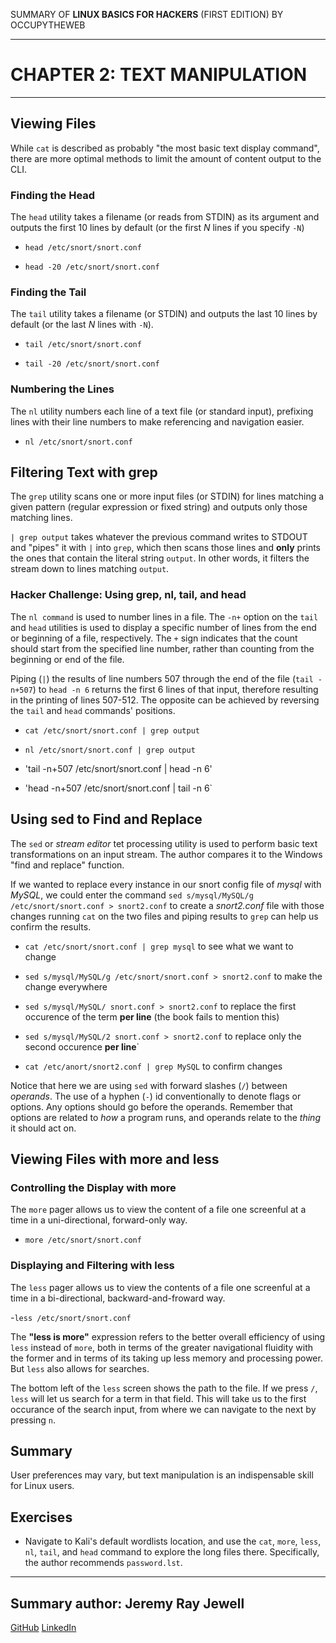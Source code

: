 SUMMARY OF 
**LINUX BASICS FOR HACKERS** 
(FIRST EDITION) BY OCCUPYTHEWEB

---

# CHAPTER 2: TEXT MANIPULATION

---

## Viewing Files

While `cat` is described as probably "the most basic text display command", there are more optimal methods to limit the amount of content output to the CLI.

### Finding the Head 

The `head` utility takes a filename (or reads from STDIN) as its argument and outputs the first 10 lines by default (or the first *N* lines if you specify `-N`)

- `head /etc/snort/snort.conf`

- `head -20 /etc/snort/snort.conf`

### Finding the Tail

The `tail` utility takes a filename (or STDIN) and outputs the last 10 lines by default (or the last *N* lines with `-N`).

- `tail /etc/snort/snort.conf`

- `tail -20 /etc/snort/snort.conf`

### Numbering the Lines

The `nl` utility numbers each line of a text file (or standard input), prefixing lines with their line numbers to make referencing and navigation easier.

- `nl /etc/snort/snort.conf`

## Filtering Text with grep

The `grep` utility scans one or more input files (or STDIN) for lines matching a given pattern (regular expression or fixed string) and outputs only those matching lines.

`| grep output` takes whatever the previous command writes to STDOUT and "pipes" it with `|` into `grep`, which then scans those lines and **only** prints the ones that contain the literal string `output`. In other words, it filters the stream down to lines matching `output`.

### Hacker Challenge: Using grep, nl, tail, and head

The `nl command` is used to number lines in a file. The `-n+` option on the `tail` and `head` utilities is used to display a specific number of lines from the end or beginning of a file, respectively. The `+` sign indicates that the count should start from the specified line number, rather than counting from the beginning or end of the file.

Piping (`|`) the results of line numbers 507 through the end of the file (`tail -n+507`) to `head -n 6` returns the first 6 lines of that input, therefore resulting in the printing of lines 507-512. The opposite can be achieved by reversing the `tail` and `head` commands' positions.

- `cat /etc/snort/snort.conf | grep output`

- `nl /etc/snort/snort.conf | grep output`

- 'tail -n+507 /etc/snort/snort.conf | head -n 6'

- 'head -n+507 /etc/snort/snort.conf | tail -n 6`


## Using sed to Find and Replace

The `sed` or *stream editor* tet processing utility is used to perform basic text transformations on an input stream. The author compares it to the Windows "find and replace" function.

If we wanted to replace every instance in our snort config file of *mysql* with *MySQL*, we could enter the command `sed s/mysql/MySQL/g /etc/snort/snort.conf > snort2.conf` to create a *snort2.conf* file with those changes running `cat` on the two files and piping results to `grep` can help us confirm the results.

- `cat /etc/snort/snort.conf | grep mysql` to see what we want to change

- `sed s/mysql/MySQL/g /etc/snort/snort.conf > snort2.conf` to make the change everywhere

- `sed s/mysql/MySQL/ snort.conf > snort2.conf` to replace the first occurence of the term **per line** (the book fails to mention this)

- `sed s/mysql/MySQL/2 snort.conf > snort2.conf` to replace only the second occurence **per line**`

- `cat /etc/anort/snort2.conf | grep MySQL` to confirm changes


Notice that here we are using `sed` with forward slashes (`/`) between *operands*. The use of a hyphen (`-`) id conventionally to denote flags or options. Any options should go before the operands. Remember that options are related to *how* a program runs, and operands relate to the *thing* it should act on.

## Viewing Files with more and less
	
### Controlling the Display with more

The `more` pager allows us to view the content of a file one screenful at a time in a uni-directional, forward-only way.

- `more /etc/snort/snort.conf`

### Displaying and Filtering with less

The `less` pager allows us to view the contents of a file one screenful at a time in a bi-directional, backward-and-froward way.

-`less /etc/snort/snort.conf`

The **"less is more"** expression refers to the better overall efficiency of using `less` instead of `more`, both in terms of the greater navigational fluidity with the former and in terms of its taking up less memory and processing power. But `less` also allows for searches.

The bottom left of the `less` screen shows the path to the file. If we press `/`, `less` will let us search for a term in that field. This will take us to the first occurance of the search input, from where we can navigate to the next by pressing `n`.

## Summary

User preferences may vary, but text manipulation is an indispensable skill for Linux users.

## Exercises

- Navigate to Kali's default wordlists location, and use the `cat`, `more`, `less`, `nl`, `tail`, and `head` command to explore the long files there. Specifically, the author recommends `password.lst`.

---

## Summary author: **Jeremy Ray Jewell**
[GitHub](https://github.com/jeremyrayjewell)
[LinkedIn](https://www.linkedin.com/in/jeremyrayjewell)
